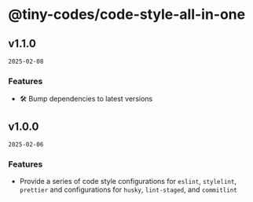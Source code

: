 # @tiny-codes/code-style-all-in-one

## v1.1.0

`2025-02-08`

### Features

- 🛠 Bump dependencies to latest versions

## v1.0.0

`2025-02-06`

### Features

- Provide a series of code style configurations for `eslint`, `stylelint`, `prettier` and configurations for `husky`, `lint-staged`, and `commitlint`
